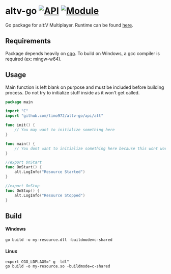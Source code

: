 # altv-go [![API](https://github.com/timo972/altv-go/actions/workflows/test-api.yml/badge.svg)](https://github.com/timo972/altv-go/actions/workflows/test-api.yml) [![Module](https://github.com/timo972/altv-go/actions/workflows/build-deploy-module.yml/badge.svg)](https://github.com/timo972/altv-go/actions/workflows/build-deploy-module.yml)

Go package for alt:V Multiplayer.
Runtime can be found [here](runtime).

## Requirements

Package depends heavily on [cgo](https://pkg.go.dev/cmd/cgo).
To build on Windows, a gcc compiler is required (ex: mingw-w64).

## Usage

Main function is left blank on purpose and must be included before building process.
Do not try to initialize stuff inside as it won't get called.

```go
package main

import "C"
import "github.com/timo972/altv-go/api/alt"

func init() {
	// You may want to initialize something here
}

func main() {
	// You dont want to initialize something here because this wont work
}

//export OnStart
func OnStart() {
	alt.LogInfo("Resource Started")
}

//export OnStop
func OnStop() {
	alt.LogInfo("Resource Stopped")
}
```

## Build

#### Windows

```
go build -o my-resource.dll -buildmode=c-shared
```

#### Linux

```
export CGO_LDFLAGS="-g -ldl"
go build -o my-resource.so -buildmode=c-shared
```
